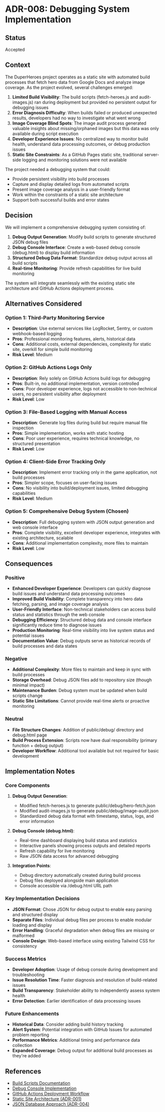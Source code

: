 # ADR-008: Debugging System Implementation

## Status
Accepted

## Context

The DuperHeroes project operates as a static site with automated build processes that fetch hero data from Google Docs and analyze image coverage. As the project evolved, several challenges emerged:

1. **Limited Build Visibility**: The build scripts (fetch-heroes.js and audit-images.js) ran during deployment but provided no persistent output for debugging issues
2. **Error Diagnosis Difficulty**: When builds failed or produced unexpected results, developers had no way to investigate what went wrong
3. **Image Coverage Blind Spots**: The image audit process generated valuable insights about missing/orphaned images but this data was only available during script execution
4. **Developer Experience Issues**: No centralized way to monitor build health, understand data processing outcomes, or debug production issues
5. **Static Site Constraints**: As a GitHub Pages static site, traditional server-side logging and monitoring solutions were not available

The project needed a debugging system that could:
- Provide persistent visibility into build processes
- Capture and display detailed logs from automated scripts
- Present image coverage analysis in a user-friendly format
- Work within the constraints of a static site architecture
- Support both successful builds and error states

## Decision

We will implement a comprehensive debugging system consisting of:

1. **Debug Output Generation**: Modify build scripts to generate structured JSON debug files
2. **Debug Console Interface**: Create a web-based debug console (debug.html) to display build information
3. **Structured Debug Data Format**: Standardize debug output across all build scripts
4. **Real-time Monitoring**: Provide refresh capabilities for live build monitoring

The system will integrate seamlessly with the existing static site architecture and GitHub Actions deployment process.

## Alternatives Considered

### Option 1: Third-Party Monitoring Service
- **Description**: Use external services like LogRocket, Sentry, or custom webhook-based logging
- **Pros**: Professional monitoring features, alerts, historical data
- **Cons**: Additional costs, external dependencies, complexity for static site, overkill for simple build monitoring
- **Risk Level**: Medium

### Option 2: GitHub Actions Logs Only
- **Description**: Rely solely on GitHub Actions build logs for debugging
- **Pros**: Built-in, no additional implementation, version controlled
- **Cons**: Poor developer experience, logs not accessible to non-technical users, no persistent visibility after deployment
- **Risk Level**: Low

### Option 3: File-Based Logging with Manual Access
- **Description**: Generate log files during build but require manual file inspection
- **Pros**: Simple implementation, works with static hosting
- **Cons**: Poor user experience, requires technical knowledge, no structured presentation
- **Risk Level**: Low

### Option 4: Client-Side Error Tracking Only
- **Description**: Implement error tracking only in the game application, not build processes
- **Pros**: Simpler scope, focuses on user-facing issues
- **Cons**: No visibility into build/deployment issues, limited debugging capabilities
- **Risk Level**: Medium

### Option 5: Comprehensive Debug System (Chosen)
- **Description**: Full debugging system with JSON output generation and web console interface
- **Pros**: Complete visibility, excellent developer experience, integrates with existing architecture, scalable
- **Cons**: Additional implementation complexity, more files to maintain
- **Risk Level**: Low

## Consequences

### Positive
- **Enhanced Developer Experience**: Developers can quickly diagnose build issues and understand data processing outcomes
- **Improved Build Visibility**: Complete transparency into hero data fetching, parsing, and image coverage analysis
- **User-Friendly Interface**: Non-technical stakeholders can access build status and statistics through the web console
- **Debugging Efficiency**: Structured debug data and console interface significantly reduce time to diagnose issues
- **Production Monitoring**: Real-time visibility into live system status and potential issues
- **Documentation Value**: Debug outputs serve as historical records of build processes and data states

### Negative
- **Additional Complexity**: More files to maintain and keep in sync with build processes
- **Storage Overhead**: Debug JSON files add to repository size (though minimal impact)
- **Maintenance Burden**: Debug system must be updated when build scripts change
- **Static Site Limitations**: Cannot provide real-time alerts or proactive monitoring

### Neutral
- **File Structure Changes**: Addition of public/debug/ directory and debug.html page
- **Build Process Extension**: Scripts now have dual responsibility (primary function + debug output)
- **Developer Workflow**: Additional tool available but not required for basic development

## Implementation Notes

### Core Components

1. **Debug Output Generation**:
   - Modified fetch-heroes.js to generate public/debug/hero-fetch.json
   - Modified audit-images.js to generate public/debug/image-audit.json
   - Standardized debug data format with timestamp, status, logs, and error information

2. **Debug Console (debug.html)**:
   - Real-time dashboard displaying build status and statistics
   - Interactive panels showing process outputs and detailed reports
   - Refresh capability for live monitoring
   - Raw JSON data access for advanced debugging

3. **Integration Points**:
   - Debug directory automatically created during build process
   - Debug files deployed alongside main application
   - Console accessible via /debug.html URL path

### Key Implementation Decisions

- **JSON Format**: Chose JSON for debug output to enable easy parsing and structured display
- **Separate Files**: Individual debug files per process to enable modular loading and display
- **Error Handling**: Graceful degradation when debug files are missing or malformed
- **Console Design**: Web-based interface using existing Tailwind CSS for consistency

### Success Metrics

- **Developer Adoption**: Usage of debug console during development and troubleshooting
- **Issue Resolution Time**: Faster diagnosis and resolution of build-related issues
- **Build Transparency**: Stakeholder ability to independently assess system health
- **Error Detection**: Earlier identification of data processing issues

### Future Enhancements

- **Historical Data**: Consider adding build history tracking
- **Alert System**: Potential integration with GitHub Issues for automated problem reporting
- **Performance Metrics**: Additional timing and performance data collection
- **Expanded Coverage**: Debug output for additional build processes as they're added

## References

- [Build Scripts Documentation](../../scripts/)
- [Debug Console Implementation](../../public/debug.html)
- [GitHub Actions Deployment Workflow](../../.github/workflows/deploy.yml)
- [Static Site Architecture (ADR-001)](./ADR-001-static-spa-architecture.md)
- [JSON Database Approach (ADR-004)](./ADR-004-json-file-database.md)